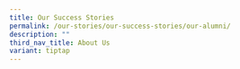 ```yaml
---
title: Our Success Stories
permalink: /our-stories/our-success-stories/our-alumni/
description: ""
third_nav_title: About Us
variant: tiptap
---
```

